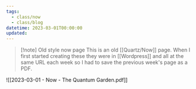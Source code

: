 ```yaml
---
tags:
  - class/now
  - class/blog
datetime: 2023-03-01T00:00:00
updated: 
---
```

> [!note] Old style now page
> This is an old [[Quartz/Now]] page. When I first started creating these they were in [[Wordpress]] and all at the same URL each week so I had to save the previous week's page as a PDF. 

![[2023-03-01 - Now  - The Quantum Garden.pdf]]